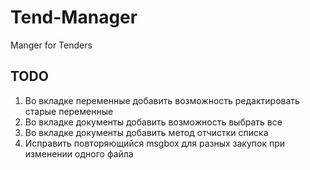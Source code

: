 # Tend-Manager
 Manger for Tenders
## TODO
 1. Во вкладке переменные добавить возможность редактировать старые переменные
 2. Во вкладке документы добавить возможность выбрать все
 3. Во вкладке документы добавить метод отчистки списка
 4. Исправить повторяющийся msgbox для разных закупок при изменении одного файла 
